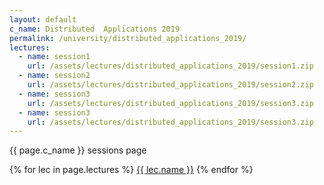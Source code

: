 ```yaml
---
layout: default
c_name: Distributed  Applications 2019
permalink: /university/distributed_applications_2019/
lectures:
  - name: session1
    url: /assets/lectures/distributed_applications_2019/session1.zip
  - name: session2
    url: /assets/lectures/distributed_applications_2019/session2.zip
  - name: session3
    url: /assets/lectures/distributed_applications_2019/session3.zip
  - name: session3
    url: /assets/lectures/distributed_applications_2019/session3.zip
---
```


{{ page.c_name }} sessions page

{% for lec in page.lectures %}
  <a href="{{ lec.url }}" target="_blank" >{{ lec.name }}</a>
{% endfor %}
